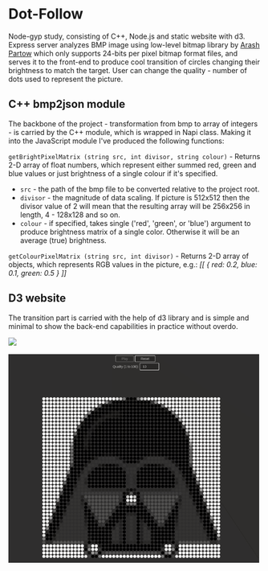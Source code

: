 # Dot-Follow
Node-gyp study, consisting of C++, Node.js and static website with d3. Express server analyzes BMP image using low-level bitmap library by [Arash Partow](http://partow.net/programming/bitmap/index.html) which only supports 24-bits per pixel bitmap format files, and serves it to the front-end to produce cool transition of circles changing their brightness to match the target. User can change the quality - number of dots used to represent the picture.

## C++ bmp2json module
The backbone of the project - transformation from bmp to array of integers - is carried by the C++ module, which is wrapped in Napi class. Making it into the JavaScript module I've produced the following functions:

`getBrightPixelMatrix (string src, int divisor, string colour)` - Returns 2-D array of float numbers, which represent either summed red, green and blue values or just brightness of a single colour if it's specified.
- `src` - the path of the bmp file to be converted relative to the project root.
- `divisor` - the magnitude of data scaling. If picture is 512x512 then the divisor value of 2 will mean that the resulting array will be 256x256 in length, 4 - 128x128 and so on.
- `colour` - if specified, takes single ('red', 'green', or 'blue') argument to produce brightness matrix of a single color. Otherwise it will be an average (true) brightness.

`getColourPixelMatrix (string src, int divisor)` - Returns 2-D array of objects, which represents RGB values in the picture, e.g.:
*[[ { red: 0.2, blue: 0.1, green: 0.5 } ]]*



## D3 website
The transition part is carried with the help of d3 library and is simple and minimal to show the back-end capabilities in practice without overdo.

![](dot-follow-play.gif)

![](dot-follow-quality.gif)
